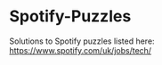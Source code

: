 Spotify-Puzzles
===============

Solutions to Spotify puzzles listed here: https://www.spotify.com/uk/jobs/tech/
